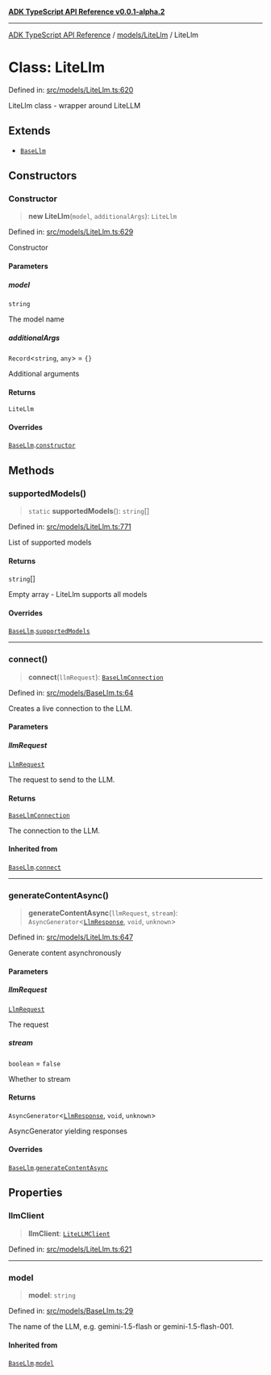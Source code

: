 [**ADK TypeScript API Reference v0.0.1-alpha.2**](../../../README.md)

***

[ADK TypeScript API Reference](../../../modules.md) / [models/LiteLlm](../README.md) / LiteLlm

# Class: LiteLlm

Defined in: [src/models/LiteLlm.ts:620](https://github.com/njraladdin/adk-typescript/blob/main/src/models/LiteLlm.ts#L620)

LiteLlm class - wrapper around LiteLLM

## Extends

- [`BaseLlm`](../../BaseLlm/classes/BaseLlm.md)

## Constructors

### Constructor

> **new LiteLlm**(`model`, `additionalArgs`): `LiteLlm`

Defined in: [src/models/LiteLlm.ts:629](https://github.com/njraladdin/adk-typescript/blob/main/src/models/LiteLlm.ts#L629)

Constructor

#### Parameters

##### model

`string`

The model name

##### additionalArgs

`Record`\<`string`, `any`\> = `{}`

Additional arguments

#### Returns

`LiteLlm`

#### Overrides

[`BaseLlm`](../../BaseLlm/classes/BaseLlm.md).[`constructor`](../../BaseLlm/classes/BaseLlm.md#constructor)

## Methods

### supportedModels()

> `static` **supportedModels**(): `string`[]

Defined in: [src/models/LiteLlm.ts:771](https://github.com/njraladdin/adk-typescript/blob/main/src/models/LiteLlm.ts#L771)

List of supported models

#### Returns

`string`[]

Empty array - LiteLlm supports all models

#### Overrides

[`BaseLlm`](../../BaseLlm/classes/BaseLlm.md).[`supportedModels`](../../BaseLlm/classes/BaseLlm.md#supportedmodels)

***

### connect()

> **connect**(`llmRequest`): [`BaseLlmConnection`](../../BaseLlmConnection/classes/BaseLlmConnection.md)

Defined in: [src/models/BaseLlm.ts:64](https://github.com/njraladdin/adk-typescript/blob/main/src/models/BaseLlm.ts#L64)

Creates a live connection to the LLM.

#### Parameters

##### llmRequest

[`LlmRequest`](../../LlmRequest/classes/LlmRequest.md)

The request to send to the LLM.

#### Returns

[`BaseLlmConnection`](../../BaseLlmConnection/classes/BaseLlmConnection.md)

The connection to the LLM.

#### Inherited from

[`BaseLlm`](../../BaseLlm/classes/BaseLlm.md).[`connect`](../../BaseLlm/classes/BaseLlm.md#connect)

***

### generateContentAsync()

> **generateContentAsync**(`llmRequest`, `stream`): `AsyncGenerator`\<[`LlmResponse`](../../LlmResponse/classes/LlmResponse.md), `void`, `unknown`\>

Defined in: [src/models/LiteLlm.ts:647](https://github.com/njraladdin/adk-typescript/blob/main/src/models/LiteLlm.ts#L647)

Generate content asynchronously

#### Parameters

##### llmRequest

[`LlmRequest`](../../LlmRequest/classes/LlmRequest.md)

The request

##### stream

`boolean` = `false`

Whether to stream

#### Returns

`AsyncGenerator`\<[`LlmResponse`](../../LlmResponse/classes/LlmResponse.md), `void`, `unknown`\>

AsyncGenerator yielding responses

#### Overrides

[`BaseLlm`](../../BaseLlm/classes/BaseLlm.md).[`generateContentAsync`](../../BaseLlm/classes/BaseLlm.md#generatecontentasync)

## Properties

### llmClient

> **llmClient**: [`LiteLLMClient`](LiteLLMClient.md)

Defined in: [src/models/LiteLlm.ts:621](https://github.com/njraladdin/adk-typescript/blob/main/src/models/LiteLlm.ts#L621)

***

### model

> **model**: `string`

Defined in: [src/models/BaseLlm.ts:29](https://github.com/njraladdin/adk-typescript/blob/main/src/models/BaseLlm.ts#L29)

The name of the LLM, e.g. gemini-1.5-flash or gemini-1.5-flash-001.

#### Inherited from

[`BaseLlm`](../../BaseLlm/classes/BaseLlm.md).[`model`](../../BaseLlm/classes/BaseLlm.md#model)
